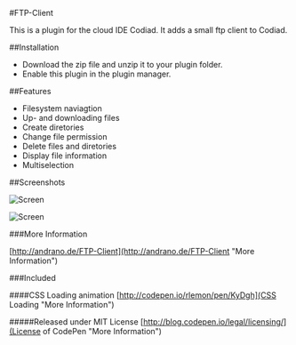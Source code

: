 #FTP-Client

This is a plugin for the cloud IDE Codiad. It adds a small ftp client to Codiad.

##Installation

- Download the zip file and unzip it to your plugin folder.
- Enable this plugin in the plugin manager.

##Features

- Filesystem naviagtion
- Up- and downloading files
- Create diretories
- Change file permission
- Delete files and diretories
- Display file information
- Multiselection

##Screenshots

![Screen](http://andrano.de/FTP-Client/img/screen1.jpg "Screen")

![Screen](http://andrano.de/FTP-Client/img/screen2.jpg "Screen")

###More Information

[http://andrano.de/FTP-Client](http://andrano.de/FTP-Client "More Information")


###Included

####CSS Loading animation
[http://codepen.io/rlemon/pen/KyDgh](CSS Loading "More Information")

#####Released under MIT License
[http://blog.codepen.io/legal/licensing/](License of CodePen "More Information")